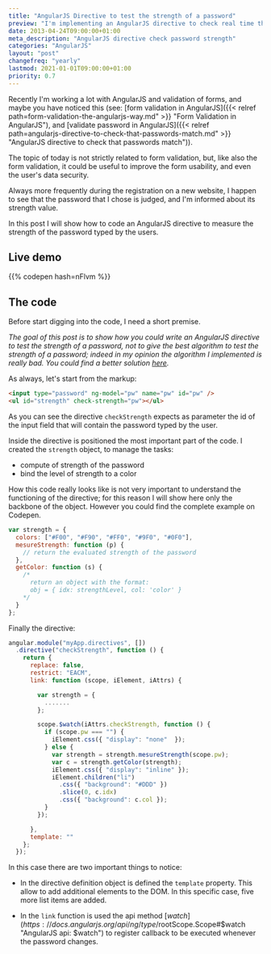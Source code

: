 ```yaml
---
title: "AngularJS Directive to test the strength of a password"
preview: "I'm implementing an AngularJS directive to check real time the strength of a password."
date: 2013-04-24T09:00:00+01:00
meta_description: "AngularJS directive check password strength"
categories: "AngularJS"
layout: "post"
changefreq: "yearly"
lastmod: 2021-01-01T09:00:00+01:00
priority: 0.7
---
```


Recently I'm working a lot with AngularJS and validation of forms, and maybe you have noticed this (see: [form validation in AngularJS]({{< relref path=form-validation-the-angularjs-way.md" >}} "Form Validation in AngularJS"), and [validate password in AngularJS]({{< relref path=angularjs-directive-to-check-that-passwords-match.md" >}} "AngularJS directive to check that passwords match")).

The topic of today is not strictly related to form validation, but, like also the form validation, it could be useful to improve the form usability, and even the user's data security.

Always more frequently during the registration on a new website, I happen to see that the password that I chose is judged, and I'm informed about its strength value.

In this post I will show how to code an AngularJS directive to measure the strength of the password typed by the users.

## Live demo

{{% codepen hash=nFlvm %}}

## The code

Before start digging into the code, I need a short premise.

*The goal of this post is to show how you could write an AngularJS directive to test the strength of a password, not to give the best algorithm to test the strength of a password; indeed in my opinion the algorithm I implemented is really bad. You could find a better solution [here](http://www.passwordmeter.com/ "Password Strenght meter").*

As always, let's start from the markup:

```html
<input type="password" ng-model="pw" name="pw" id="pw" />
<ul id="strength" check-strength="pw"></ul>
```

As you can see the directive `checkStrength` expects as parameter the id of the input field that will contain the password typed by the user.

Inside the directive is positioned the most important part of the code. I created the `strength` object, to manage the tasks:

* compute of strength of the password
* bind the level of strength to a color

How this code really looks like is not very important to understand the functioning of the directive; for this reason I will show here only the backbone of the object. However you could find the complete example on Codepen.

```js
var strength = {
  colors: ["#F00", "#F90", "#FF0", "#9F0", "#0F0"],
  mesureStrength: function (p) {
    // return the evaluated strength of the password
  },
  getColor: function (s) {
    /*
      return an object with the format:
      obj = { idx: strengthLevel, col: 'color' }
    */
  }
};
```

Finally the directive:

```js
angular.module("myApp.directives", [])
  .directive("checkStrength", function () {
    return {
      replace: false,
      restrict: "EACM",
      link: function (scope, iElement, iAttrs) {

        var strength = {
          .......
        };

        scope.$watch(iAttrs.checkStrength, function () {
          if (scope.pw === "") {
            iElement.css({ "display": "none"  });
          } else {
            var strength = strength.mesureStrength(scope.pw);
            var c = strength.getColor(strength);
            iElement.css({ "display": "inline" });
            iElement.children("li")
              .css({ "background": "#DDD" })
              .slice(0, c.idx)
              .css({ "background": c.col });
          }
        });

      },
      template: ""
    };
  });
```

In this case there are two important things to notice:

* In the directive definition object is defined the `template` property. This allow to add additional elements to the DOM. In this specific case, five more list items are added.

* In the `link` function is used the api method [$watch](https://docs.angularjs.org/api/ng/type/$rootScope.Scope#$watch "AngularJS api: $watch") to register callback to be executed whenever the password changes.
